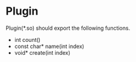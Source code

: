 Plugin
======

Plugin(*.so) should export the following functions.  
* int count()
* const char* name(int index)
* void* create(int index)

